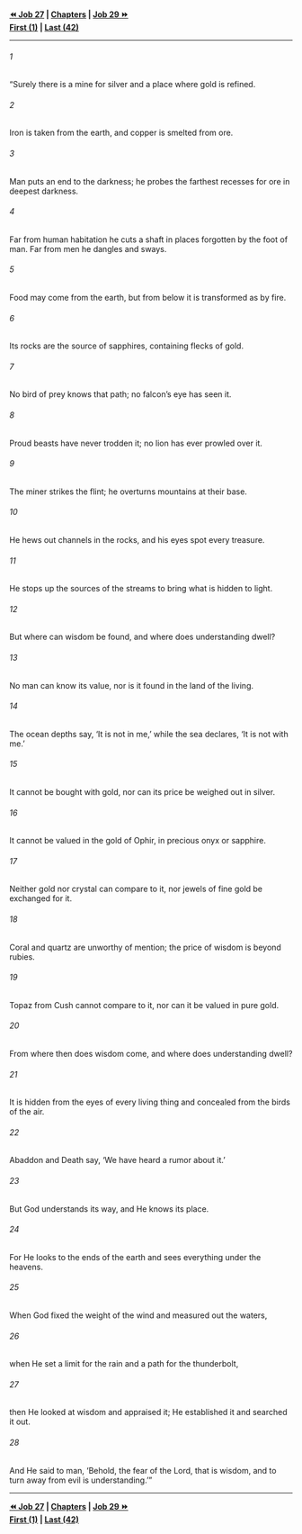   
**[⏪ Job 27](./Job%2027.md) | [Chapters](./_index.md) | [Job 29 ⏩](./Job%2029.md)**  
**[First (1)](./Job%201.md) | [Last (42)](./Job%2042.md)**  
  
---  
  
###### 1  
“Surely there is a mine for silver and a place where gold is refined.  
  
###### 2  
Iron is taken from the earth, and copper is smelted from ore.  
  
###### 3  
Man puts an end to the darkness; he probes the farthest recesses for ore in deepest darkness.  
  
###### 4  
Far from human habitation he cuts a shaft in places forgotten by the foot of man. Far from men he dangles and sways.  
  
###### 5  
Food may come from the earth, but from below it is transformed as by fire.  
  
###### 6  
Its rocks are the source of sapphires, containing flecks of gold.  
  
###### 7  
No bird of prey knows that path; no falcon’s eye has seen it.  
  
###### 8  
Proud beasts have never trodden it; no lion has ever prowled over it.  
  
###### 9  
The miner strikes the flint; he overturns mountains at their base.  
  
###### 10  
He hews out channels in the rocks, and his eyes spot every treasure.  
  
###### 11  
He stops up the sources of the streams to bring what is hidden to light.  
  
###### 12  
But where can wisdom be found, and where does understanding dwell?  
  
###### 13  
No man can know its value, nor is it found in the land of the living.  
  
###### 14  
The ocean depths say, ‘It is not in me,’ while the sea declares, ‘It is not with me.’  
  
###### 15  
It cannot be bought with gold, nor can its price be weighed out in silver.  
  
###### 16  
It cannot be valued in the gold of Ophir, in precious onyx or sapphire.  
  
###### 17  
Neither gold nor crystal can compare to it, nor jewels of fine gold be exchanged for it.  
  
###### 18  
Coral and quartz are unworthy of mention; the price of wisdom is beyond rubies.  
  
###### 19  
Topaz from Cush cannot compare to it, nor can it be valued in pure gold.  
  
###### 20  
From where then does wisdom come, and where does understanding dwell?  
  
###### 21  
It is hidden from the eyes of every living thing and concealed from the birds of the air.  
  
###### 22  
Abaddon and Death say, ‘We have heard a rumor about it.’  
  
###### 23  
But God understands its way, and He knows its place.  
  
###### 24  
For He looks to the ends of the earth and sees everything under the heavens.  
  
###### 25  
When God fixed the weight of the wind and measured out the waters,  
  
###### 26  
when He set a limit for the rain and a path for the thunderbolt,  
  
###### 27  
then He looked at wisdom and appraised it; He established it and searched it out.  
  
###### 28  
And He said to man, ‘Behold, the fear of the Lord, that is wisdom, and to turn away from evil is understanding.’”  
  
  
---  
  
**[⏪ Job 27](./Job%2027.md) | [Chapters](./_index.md) | [Job 29 ⏩](./Job%2029.md)**  
**[First (1)](./Job%201.md) | [Last (42)](./Job%2042.md)**  
  
